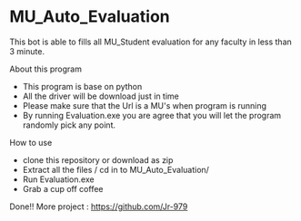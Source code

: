 # MU_Auto_Evaluation
This bot is able to fills all MU_Student evaluation for any faculty in less than 3 minute.

About this program
- This program is base on python
- All the driver will be download just in time
- Please make sure that the Url is a MU's when program is running
- By running Evaluation.exe you are agree that you will let the program randomly pick any point.

How to use 
- clone this repository or download as zip
- Extract all the files / cd in to MU_Auto_Evaluation/
- Run Evaluation.exe 
- Grab a cup off coffee 

Done!!
More project : https://github.com/Jr-979
